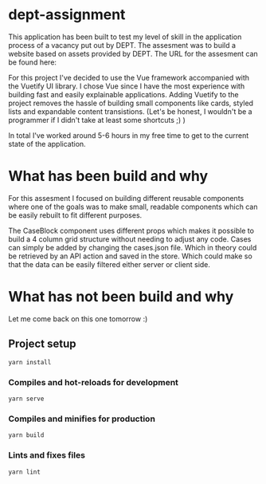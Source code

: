 # dept-assignment

This application has been built to test my level of skill in the application process of a vacancy put out by DEPT.
The assesment was to build a website based on assets provided by DEPT. The URL for the assesment can be found here:

For this project I've decided to use the Vue framework accompanied with the Vuetify UI library. I chose Vue since I have the most experience with building fast and easily explainable applications. Adding Vuetify to the project removes the hassle of building small components like cards, styled lists and expandable content transistions. (Let's be honest, I wouldn't be a programmer if I didn't take at least some shortcuts ;) )

In total I've worked around 5-6 hours in my free time to get to the current state of the application.

# What has been build and why

For this assesment I focused on building different reusable components where one of the goals was to make small, readable components which can be easily rebuilt to fit different purposes.

The CaseBlock component uses different props which makes it possible to build a 4 column grid structure without needing to adjust any code. Cases can simply be added by changing the cases.json file. Which in theory could be retrieved by an API action and saved in the store. Which could make so that the data can be easily filtered either server or client side.

# What has not been build and why

Let me come back on this one tomorrow :)

## Project setup

```
yarn install
```

### Compiles and hot-reloads for development

```
yarn serve
```

### Compiles and minifies for production

```
yarn build
```

### Lints and fixes files

```
yarn lint
```
